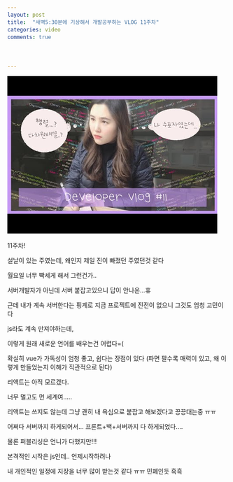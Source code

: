 ```yaml
---
layout: post
title:  "새벽5:30분에 기상해서 개발공부하는 VLOG 11주차"
categories: video 
comments: true



---
```


[![난생처음5:30AM](/assets/img/youtube/11th.jpg)](https://www.youtube.com/watch?v=hyF7ByMpIdQ&t=29s)



11주차!



설날이 있는 주였는데, 왜인지 제일 진이 빠졌던 주였던것 같다

월요일 너무 빡세게 해서 그런건가..

서버개발자가 아닌데 서버 붙잡고있으니 답이 안나온...휴

근데 내가 계속 서버한다는 핑계로 지금 프로젝트에 진전이 없으니 그것도 엄청 고민이다

js라도 계속 만져야하는데,

이렇게 원래 새로운 언어를 배우는건 어렵다=(

확실히 vue가 가독성이 엄청 좋고, 쉽다는 장점이 있다 (파면 팔수록 매력이 있고, 왜 이렇게 만들었는지 이해가 직관적으로 된다)

리액트는 아직 모르겠다.

너무 멀고도 먼 세계여.....

리액트는 쓰지도 않는데 그냥 괜히 내 욕심으로 붙잡고 해보겠다고 끙끙대는중 ㅠㅠ 

어쩌다 서버까지 하게되어서... 프론트+백+서버까지 다 하게되었다....

물론 퍼블리싱은 언니가 다했지만!!!

본격적인 시작은 js인데.. 언제시작하려나 

내 개인적인 일정에 지장을 너무 많이 받는것 같다 ㅠㅠ 민폐인듯 흑흑